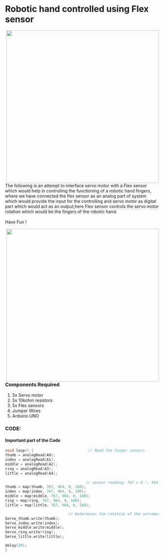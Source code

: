 <h1>Robotic hand controlled using Flex sensor</h1>

<div>
    <img width=500 align=right src="https://github.com/yatharthagr7/Dive-into-Electronics/blob/main/Intermediate%202/06-Robotic%20controlled%20using%20flex%20sensor/hand%20gif.gif">
    <p>The following is an attempt to interface servo motor with a Flex sensor which would help in controlling the functioning of a robotic hand fingers, where we have connected the flex sensor as an analog part of system which would provide the input for the controlling and servo motor as digital part which would act as an output,here Flex sensor controls the servo motor rotation which would be the fingers of the robotic hand.<br>
  
  <br>
  Have Fun !</p>

  
  
  <img width=500 align=right src="https://github.com/yatharthagr7/Dive-into-Electronics/blob/main/Intermediate%202/06-Robotic%20controlled%20using%20flex%20sensor/connections.png">  
  <h3>Components Required</h3>
  <ol>
    <li>5x Servo motor</li>
    <li>5x 10kohm resistors</li>
    <li>5x Flex sensors</li>
    <li>Jumper Wires</li>
    <li>Arduino UNO</li>
  </ol>
  
### CODE:
#### Important part of the Code

```C++
void loop() {                         // Read the finger sensors
thumb = analogRead(A0);
index = analogRead(A1);
middle = analogRead(A2);
ring = analogRead(A3);
little = analogRead(A4);
  
                                     // sensor reading: 767 = 0 °, 964 = 180 ° and create the proportion
thumb = map(thumb, 767, 964, 0, 180); 
index = map(index, 767, 964, 0, 180);
middle = map(middle, 767, 964, 0, 180);
ring = map(ring, 767, 964, 0, 180);
little = map(little, 767, 964, 0, 180);

                             // Determines the rotation of the servomotors
Servo_thumb.write(thumb); 
Servo_index.write(index);
Servo_middle.write(middle);
Servo_ring.write(ring);
Servo_little.write(little);

delay(20); 
}

```
